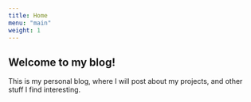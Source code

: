 ```yaml
---
title: Home
menu: "main"
weight: 1
---
```


## Welcome to my blog!

This is my personal blog, where I will post about my projects, and other stuff I find interesting.